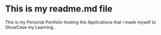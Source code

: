 # This is my readme.md file

This is my Personal Portfolio hosting the Applications that i made myself to ShowCase my Learning..
